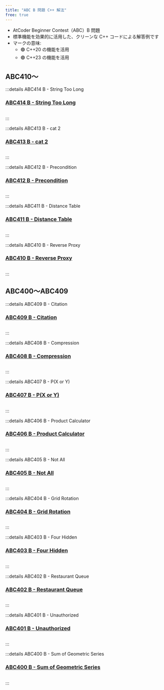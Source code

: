 ```yaml
---
title: "ABC B 問題 C++ 解法"
free: true
---
```


- AtCoder Beginner Contest（ABC）B 問題
- 標準機能を効果的に活用した、クリーンな C++ コードによる解答例です
- マークの意味:
	- 🟢 C++20 の機能を活用
	- 🟣 C++23 の機能を活用

## ABC410～

:::details ABC414 B - String Too Long
### [ABC414 B - String Too Long](https://atcoder.jp/contests/abc414/tasks/abc414_b)
```cpp

```
:::

:::details ABC413 B - cat 2
### [ABC413 B - cat 2](https://atcoder.jp/contests/abc413/tasks/abc413_b)
```cpp

```
:::

:::details ABC412 B - Precondition
### [ABC412 B - Precondition](https://atcoder.jp/contests/abc412/tasks/abc412_b)
```cpp

```
:::


:::details ABC411 B - Distance Table
### [ABC411 B - Distance Table](https://atcoder.jp/contests/abc411/tasks/abc411_b)
```cpp

```
:::


:::details ABC410 B - Reverse Proxy
### [ABC410 B - Reverse Proxy](https://atcoder.jp/contests/abc410/tasks/abc410_b)
```cpp

```
:::


## ABC400～ABC409

:::details ABC409 B - Citation
### [ABC409 B - Citation](https://atcoder.jp/contests/abc409/tasks/abc409_b)
```cpp

```
:::


:::details ABC408 B - Compression
### [ABC408 B - Compression](https://atcoder.jp/contests/abc408/tasks/abc408_b)
```cpp

```
:::


:::details ABC407 B - P(X or Y)
### [ABC407 B - P(X or Y)](https://atcoder.jp/contests/abc407/tasks/abc407_b)
```cpp

```
:::


:::details ABC406 B - Product Calculator
### [ABC406 B - Product Calculator](https://atcoder.jp/contests/abc406/tasks/abc406_b)
```cpp

```
:::


:::details ABC405 B - Not All
### [ABC405 B - Not All](https://atcoder.jp/contests/abc405/tasks/abc405_b)
```cpp

```
:::


:::details ABC404 B - Grid Rotation
### [ABC404 B - Grid Rotation](https://atcoder.jp/contests/abc404/tasks/abc404_b)
```cpp

```
:::


:::details ABC403 B - Four Hidden
### [ABC403 B - Four Hidden](https://atcoder.jp/contests/abc403/tasks/abc403_b)
```cpp

```
:::


:::details ABC402 B - Restaurant Queue
### [ABC402 B - Restaurant Queue](https://atcoder.jp/contests/abc402/tasks/abc402_b)
```cpp

```
:::


:::details ABC401 B - Unauthorized
### [ABC401 B - Unauthorized](https://atcoder.jp/contests/abc401/tasks/abc401_b)
```cpp

```
:::


:::details ABC400 B - Sum of Geometric Series
### [ABC400 B - Sum of Geometric Series](https://atcoder.jp/contests/abc400/tasks/abc400_b)
```cpp

```
:::